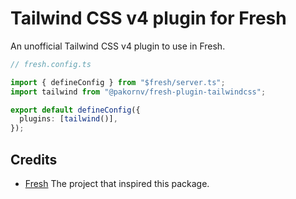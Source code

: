 # Tailwind CSS v4 plugin for Fresh

An unofficial Tailwind CSS v4 plugin to use in Fresh.

```ts
// fresh.config.ts

import { defineConfig } from "$fresh/server.ts";
import tailwind from "@pakornv/fresh-plugin-tailwindcss";

export default defineConfig({
  plugins: [tailwind()],
});
```

## Credits

- [Fresh](https://github.com/denoland/fresh) The project that inspired this
  package.

